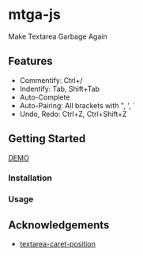 # mtga-js

Make Textarea Garbage Again

## Features

- Commentify: Ctrl+/
- Indentify: Tab, Shift+Tab
- Auto-Complete
- Auto-Pairing: All brackets with ", ', `
- Undo, Redo: Ctrl+Z, Ctrl+Shift+Z

## Getting Started

[DEMO](https://shinich39.github.io/mtga-js/)

### Installation

### Usage

## Acknowledgements

- [textarea-caret-position](https://github.com/component/textarea-caret-position)